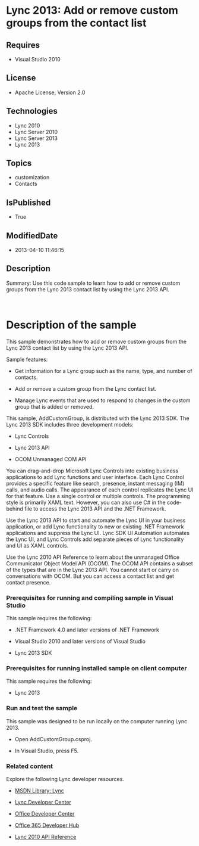 # Lync 2013: Add or remove custom groups from the contact list
## Requires
* Visual Studio 2010
## License
* Apache License, Version 2.0
## Technologies
* Lync 2010
* Lync Server 2010
* Lync Server 2013
* Lync 2013
## Topics
* customization
* Contacts
## IsPublished
* True
## ModifiedDate
* 2013-04-10 11:46:15
## Description

<div id="header">Summary: Use this code sample to learn how to add or remove custom groups from the Lync 2013 contact list by using the Lync 2013 API.</div>
<div id="mainSection">
<div id="mainBody">
<div class="introduction">
<p>&nbsp;</p>
</div>
<h1 class="heading">Description of the sample</h1>
<div class="section" id="sectionSection0">
<p>This sample demonstrates how to add or remove custom groups from the Lync 2013 contact list by using the Lync 2013 API.</p>
<p>Sample features:</p>
<ul>
<li>
<p>Get information for a Lync group such as the name, type, and number of contacts.</p>
</li><li>
<p>Add or remove a custom group from the Lync contact list.</p>
</li><li>
<p>Manage Lync events that are used to respond to changes in the custom group that is added or removed.</p>
</li></ul>
<p>This sample, AddCustomGroup, is distributed with the Lync 2013 SDK. The Lync 2013 SDK includes three development models:</p>
<ul>
<li>
<p>Lync Controls</p>
</li><li>
<p>Lync 2013 API</p>
</li><li>
<p>OCOM Unmanaged COM API</p>
</li></ul>
<p>You can drag-and-drop Microsoft Lync Controls into existing business applications to add Lync functions and user interface. Each Lync Control provides a specific feature like search, presence, instant messaging (IM) calls, and audio calls. The appearance
 of each control replicates the Lync UI for that feature. Use a single control or multiple controls. The programming style is primarily XAML text. However, you can also use C# in the code-behind file to access the Lync 2013 API and the .NET Framework.</p>
<p>Use the Lync 2013 API to start and automate the Lync UI in your business application, or add Lync functionality to new or existing .NET Framework applications and suppress the Lync UI. Lync SDK UI Automation automates the Lync UI, and Lync Controls add separate
 pieces of Lync functionality and UI as XAML controls.</p>
<p>Use the Lync 2010 API Reference to learn about the unmanaged Office Communicator Object Model API (OCOM). The OCOM API contains a subset of the types that are in the Lync 2013 API. You cannot start or carry on conversations with OCOM. But you can access
 a contact list and get contact presence.</p>
<h3 class="subHeading">Prerequisites for running and compiling sample in Visual Studio</h3>
<div class="subsection">
<p>This sample requires the following:</p>
<ul>
<li>
<p>.NET Framework 4.0 and later versions of .NET Framework</p>
</li><li>
<p>Visual Studio 2010 and later versions of Visual Studio</p>
</li><li>
<p>Lync 2013 SDK</p>
</li></ul>
</div>
<h3 class="subHeading">Prerequisites for running installed sample on client computer</h3>
<div class="subsection">
<p>This sample requires the following:</p>
<ul>
<li>
<p>Lync 2013</p>
</li></ul>
</div>
<h3 class="subHeading">Run and test the sample</h3>
<div class="subsection">
<p>This sample was designed to be run locally on the computer running Lync 2013.</p>
<ul>
<li>
<p>Open AddCustomGroup.csproj.</p>
</li><li>
<p>In Visual Studio, press F5.</p>
</li></ul>
</div>
<h3 class="subHeading">Related content</h3>
<div class="subsection">
<p>Explore the following Lync developer resources.</p>
<ul>
<li>
<p><a href="http://msdn.microsoft.com/en-us/library/gg455051.aspx" target="_blank">MSDN Library: Lync</a></p>
</li><li>
<p><a href="http://msdn.microsoft.com/en-us/lync/gg132942.aspx" target="_blank">Lync Developer Center</a></p>
</li><li>
<p><a href="http://msdn.microsoft.com/en-us/office/aa905340.aspx" target="_blank">Office Developer Center</a></p>
</li><li>
<p><a href="http://msdn.microsoft.com/en-us/office/hh506337.aspx" target="_blank">Office 365 Developer Hub</a></p>
</li><li>
<p><a href="http://gallery.technet.microsoft.com/Lync-2010-API-Reference-48d2c5c9" target="_blank">Lync 2010 API Reference</a></p>
</li></ul>
</div>
</div>
</div>
</div>
